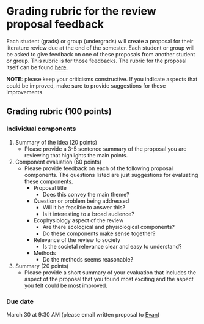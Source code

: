 # Grading rubric for the review proposal feedback
Each student (grads) or group (undergrads) will create a proposal for their literature
review due at the end of the semester. Each student or group will be asked to
give feedback on one of these proposals from another student or group.
This rubric is for those feedbacks. The rubric for the proposal itself can be found
[here](review_proposal_rubric.md).

**NOTE:** please keep your criticisms constructive. If you indicate aspects that could be improved,
make sure to provide suggestions for these improvements.

## Grading rubric (100 points)

### Individual components
1. Summary of the idea (20 points)
	- Please provide a 3-5 sentence summary of the proposal you are reviewing that highlights
	the main points.
2. Component evaluation (60 points)
	- Please provide feedback on each of the following proposal components. The questions
	listed are just suggestions for evaluating these components.
		- Proposal title
			- Does this convey the main theme?
		- Question or problem being addressed
			- Will it be feasible to answer this?
			- Is it interesting to a broad audience?
		- Ecophysiology aspect of the review
			- Are there ecological and physiological components?
			- Do these components make sense together?
		- Relevance of the review to society
			- Is the societal relevance clear and easy to understand?
		- Methods
			- Do the methods seems reasonable?
3. Summary (20 points)
	- Please provide a short summary of your evaluation that includes the aspect of the
	proposal that you found most exciting and the aspect you felt could be most improved.
	
### Due date
March 30 at 9:30 AM (please email written proposal to [Evan](mailto:evan.a.perkowski@ttu.edu))
